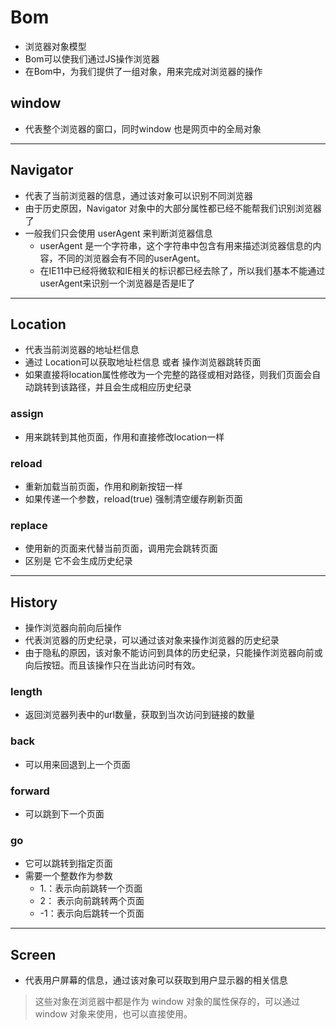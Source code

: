 # Bom
- 浏览器对象模型
- Bom可以使我们通过JS操作浏览器
- 在Bom中，为我们提供了一组对象，用来完成对浏览器的操作
## window
- 代表整个浏览器的窗口，同时window 也是网页中的全局对象
---
## Navigator
- 代表了当前浏览器的信息，通过该对象可以识别不同浏览器
- 由于历史原因，Navigator 对象中的大部分属性都已经不能帮我们识别浏览器了
- 一般我们只会使用 userAgent 来判断浏览器信息
    - userAgent 是一个字符串，这个字符串中包含有用来描述浏览器信息的内容，不同的浏览器会有不同的userAgent。
    - 在IE11中已经将微软和IE相关的标识都已经去除了，所以我们基本不能通过userAgent来识别一个浏览器是否是IE了
---
## Location
- 代表当前浏览器的地址栏信息
- 通过 Location可以获取地址栏信息 或者 操作浏览器跳转页面
- 如果直接将location属性修改为一个完整的路径或相对路径，则我们页面会自动跳转到该路径，并且会生成相应历史纪录
### assign
- 用来跳转到其他页面，作用和直接修改location一样
### reload
- 重新加载当前页面，作用和刷新按钮一样
- 如果传递一个参数，reload(true) 强制清空缓存刷新页面
### replace
- 使用新的页面来代替当前页面，调用完会跳转页面
- 区别是 它不会生成历史纪录
---
## History
- 操作浏览器向前向后操作
- 代表浏览器的历史纪录，可以通过该对象来操作浏览器的历史纪录
- 由于隐私的原因，该对象不能访问到具体的历史纪录，只能操作浏览器向前或向后按钮。而且该操作只在当此访问时有效。
### length 
- 返回浏览器列表中的url数量，获取到当次访问到链接的数量
### back
- 可以用来回退到上一个页面
### forward
- 可以跳到下一个页面
### go
- 它可以跳转到指定页面
- 需要一个整数作为参数
    - 1.：表示向前跳转一个页面
    - 2： 表示向前跳转两个页面
    - -1：表示向后跳转一个页面
---
## Screen
- 代表用户屏幕的信息，通过该对象可以获取到用户显示器的相关信息

>这些对象在浏览器中都是作为 window 对象的属性保存的，可以通过 window 对象来使用，也可以直接使用。